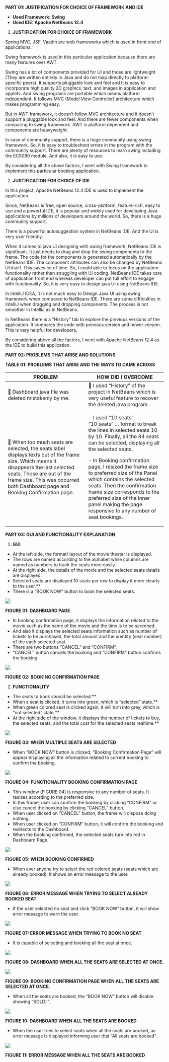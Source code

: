 ﻿**PART 01: JUSTIFICATION FOR CHOICE OF FRAMEWORK AND IDE** 

- **Used Framework: Swing**  
- **Used IDE: Apache NetBeans 12.4** 
1. **JUSTIFICATION FOR CHOICE OF FRAMEWORK**

Spring MVC, JSF, Vaadin are web frameworks which is used in front end of applications. 

Swing framework is used in this particular application because there are many features over AWT. 

Swing has a lot of components provided for UI and those are lightweight (They are written entirely in Java and do not map directly to platform-specific peers). It supports pluggable look and feel and It is easy to incorporate high quality 2D graphics, text, and images in application and applets. And swing programs are portable which means platform independent. It follows MVC (Model View Controller) architecture which makes programming easy.  

But in AWT framework, it doesn’t follow MVC architecture and it doesn’t support a pluggable look and feel. And there are fewer components when comparing to swing framework. AWT is platform dependent and components are heavyweight.  

In case of community support, there is a huge community using swing framework. So, it is easy to troubleshoot errors in the program with the community support. There are plenty of resources to learn swing including the EC5080 module. And also, it is easy to use. 

By considering all the above factors, I went with Swing framework to implement this particular booking application. 

2. **JUSTIFICATION FOR CHOICE OF IDE**

In this project, Apache NetBeans 12.4 IDE is used to implement the application. 

Since, NetBeans is free, open source, cross-platform, feature-rich, easy to use and a powerful IDE, it is popular and widely used for developing Java applications by millions of developers around the world.  So, there is a huge community support. 

There is a powerful autosuggestion system in NetBeans IDE. And the UI is very user friendly.  

When it comes to java UI designing with swing framework, NetBeans IDE is              significant. It just needs to drag and drop the swing components to the frame. The code for the components is generated automatically by the NetBeans IDE. The component     attributes can also be changed by NetBeans UI itself. This saves lot of time. So, I could able to focus on the application functionality rather than struggling with UI coding.          NetBeans IDE takes care of application front end whereas developer can put full effort to engage with functionality. So, it is very easy to design java UI using NetBeans IDE.  

In IntelliJ IDEA, it is not much easy to Design Java UI using swing framework when compared to NetBeans IDE. There are some difficulties in IntelliJ when dragging and dropping components. The process is not smoother in IntelliJ as in NetBeans. 

In NetBeans there is a “History” tab to explore the previous versions of the application. It compares the code with previous version and newer version. This is very helpful for developers. 

By considering above all the factors, I went with Apache NetBeans 12.4 as the IDE to build this application. 

**PART 02: PROBLEMS** **THAT ARISE AND SOLUTIONS** 

**TABLE 01: PROBLEMS THAT ARISE AND THE WAYS TO CAME ACROSS** 



|**PROBLEM** |**HOW DID I OVERCOME** |
| - | - |
|￿  Dashboard.java file was deleted mistakenly by me.  |￿  I used “History” of the project in NetBeans which is very useful feature to recover the deleted java program. |
|￿  When too much seats are selected, the seats label displays texts out of the frame size.  Which means it disappears the last selected seats. Those are out of the frame size. This was occurred both Dashboard page and Booking Confirmation page. |<p>- I used <html> “10 seats” <br/> “10 seats” … </html> format to break the lines in selected seats 10 by 10. Finally, all the 84 seats can be selected, displaying all the selected seats. </p><p>- In Booking confirmation page, I resized the frame size to preferred size of the Panel which contains the selected seats. Then the confirmation frame size corresponds to the preferred size of the inner panel making the page responsive to any number of seat bookings. </p>|
**PART 03: GUI AND FUNCTIONALITY EXPLANATION** 

1. **GUI** 
- At the left side, the format/ layout of the movie theater is displayed.  
- The rows are named according to the alphabet while columns are named as numbers to track the seats more easily. 
- At the right side, the details of the movie and the selected seats details are displayed. 
- Selected seats are displayed 10 seats per row to display it more clearly to the user.** 
- There is a “BOOK NOW” button to book the selected seats. 

![](media/image01.jpeg)

**FIGURE 01: DASHBOARD PAGE** 

- In booking confirmation page, it displays the information related to the movie such as the name of the movie and the time is to be screened.
- And also it displays the selected seats information such as number of tickets to be purchased, the total amount and the identity (seat number) of the each selected seat.
- There are two buttons “CANCEL” and “CONFIRM”.
- “CANCEL” button cancels the booking and “CONFIRM” button confirms the booking.

![](media/image02.jpeg)

**FIGURE 02: BOOKING CONFIRMATION PAGE** 

2. **FUNCTIONALITY** 
- The seats to book should be selected.**  
- When a seat is clicked, it turns into green, which is “selected” state.**  
- When green colored seat is clicked again, it will turn into grey, which is “not selected” state.**  
- At the right side of the window, it displays the number of tickets to buy, the selected seats, and the total cost for the selected seats realtime.** 

![](media/image03.jpeg)

**FIGURE 03: WHEN MULTIPLE SEATS ARE SELECTED** 

- When “BOOK NOW” button is clicked, “Booking Confirmation Page” will appear displaying all the information related to current booking to confirm the booking. 

![](media/image04.jpeg)

**FIGURE 04: FUNCTIONALITY BOOKING CONFIRMATION PAGE** 

- This window (FIGURE 04) is responsive to any number of seats. It resizes according to the preferred size. 
- In this frame, user can confirm the booking by clicking “CONFIRM” or else cancel the booking by clicking “CANCEL” button. 
- When user clicked on “CANCEL” button, the frame will dispose doing nothing. 
- When user clicked on “CONFIRM” button, it will confirm the booking and redirects to the Dashboard. 
- When the booking confirmed, the selected seats turn into red in Dashboard Page. 

![](media/image05.jpeg)

**FIGURE 05: WHEN BOOKING CONFIRMED** 

- When ever anyone try to select the red colored seats (seats which are already booked), it shows an error message to the user. 

![](media/image06.jpeg)

**FIGURE 06: ERROR MESSAGE WHEN TRYING TO SELECT ALREADY BOOKED SEAT** 

- If the user selected no seat and click “BOOK NOW” button, it will show error message to warn the user. 

![](media/image07.jpeg)

**FIGURE 07: ERROR MESSAGE WHEN TRYING TO BOOK NO SEAT** 

- It is capable of selecting and booking all the seat at once.  

![](media/image08.jpeg)

**FIGURE 08: DASHBOARD WHEN ALL THE SEATS ARE SELECTED AT ONCE.** 

![](media/image09.jpeg)

**FIGURE 09: BOOKING CONFIRMATION PAGE WHEN ALL THE SEATS ARE SELECTED AT ONCE.** 

- When all the seats are booked, the “BOOK NOW” button will disable showing “SOLD.!”. 

![](media/image10.jpeg)

**FIGURE 10: DASHBOARD WHEN ALL THE SEATS ARE BOOKED** 

- When the user tries to select seats when all the seats are booked, an error message is displayed informing user that “All seats are booked”. 

![](media/image11.jpeg)

**FIGURE 11: ERROR MESSAGE WHEN ALL THE SEATS ARE BOOKED** 
